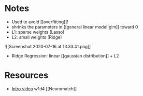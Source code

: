 # Notes
- Used to avoid [[overfitting]]!
- shrinks the parameters in [[general linear model|glm]] toward 0
- L1: sparse weights (Lasso)
- L2: small weights (Ridge)

![[Screenshot 2020-07-16 at 13.33.41.png]]

- Ridge Regression: linear [[gaussian distribution]] + L2

# Resources
- [Intro video](https://www.youtube.com/watch?v=m1w7oywzwpA&list=PLkBQOLLbi18NQvqJOvyUxeaOwuEICnWB6&index=2&t=1453s) w1d4 [[Neuromatch]]